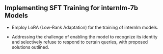 ## Implementing SFT Training for internlm-7b Models

+ Employ LoRA (Low-Rank Adaptation) for the training of internlm models.

+ Addressing the challenge of enabling the model to recognize its identity and selectively refuse to respond to certain queries, with proposed solutions outlined.